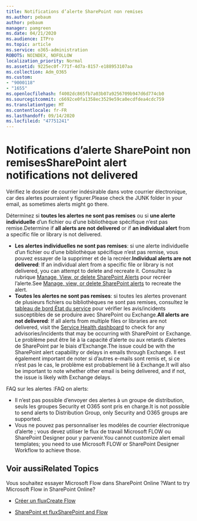 ```yaml
---
title: Notifications d’alerte SharePoint non remises
ms.author: pebaum
author: pebaum
manager: pamgreen
ms.date: 04/21/2020
ms.audience: ITPro
ms.topic: article
ms.service: o365-administration
ROBOTS: NOINDEX, NOFOLLOW
localization_priority: Normal
ms.assetid: 9225ec0f-771f-4d7a-8157-e188953107aa
ms.collection: Adm_O365
ms.custom:
- "9000118"
- "1655"
ms.openlocfilehash: f4002dc865fb7a03b07a9256709b947d6d774cb0
ms.sourcegitcommit: c6692ce0fa1358ec3529e59ca0ecdfdea4cdc759
ms.translationtype: MT
ms.contentlocale: fr-FR
ms.lasthandoff: 09/14/2020
ms.locfileid: "47751241"
---
```

# <a name="sharepoint-alert-notifications-not-delivered"></a><span data-ttu-id="3d2c3-102">Notifications d’alerte SharePoint non remises</span><span class="sxs-lookup"><span data-stu-id="3d2c3-102">SharePoint alert notifications not delivered</span></span>

<span data-ttu-id="3d2c3-103">Vérifiez le dossier de courrier indésirable dans votre courrier électronique, car des alertes pourraient y figurer.</span><span class="sxs-lookup"><span data-stu-id="3d2c3-103">Please check the JUNK folder in your email, as sometimes alerts might go there.</span></span>

<span data-ttu-id="3d2c3-104">Déterminez si **toutes les alertes ne sont pas remises** ou si **une alerte individuelle** d’un fichier ou d’une bibliothèque spécifique n’est pas remise.</span><span class="sxs-lookup"><span data-stu-id="3d2c3-104">Determine if **all alerts are not delivered** or if **an individual alert** from a specific file or library is not delivered.</span></span>

- <span data-ttu-id="3d2c3-105">**Les alertes individuelles ne sont pas remises**: si une alerte individuelle d’un fichier ou d’une bibliothèque spécifique n’est pas remise, vous pouvez essayer de la supprimer et de la recréer.</span><span class="sxs-lookup"><span data-stu-id="3d2c3-105">**Individual alerts are not delivered**: If an individual alert from a specific file or library is not delivered, you can attempt to delete and recreate it.</span></span> <span data-ttu-id="3d2c3-106">Consultez la rubrique [Manage, View, or delete SharePoint Alerts](https://support.office.com/article/manage-view-or-delete-sharepoint-alerts-99dfb19c-9a90-4a8c-aba1-aa8c8afb0de2) pour recréer l’alerte.</span><span class="sxs-lookup"><span data-stu-id="3d2c3-106">See [Manage, view, or delete SharePoint alerts](https://support.office.com/article/manage-view-or-delete-sharepoint-alerts-99dfb19c-9a90-4a8c-aba1-aa8c8afb0de2) to recreate the alert.</span></span>
- <span data-ttu-id="3d2c3-107">**Toutes les alertes ne sont pas remises**: si toutes les alertes provenant de plusieurs fichiers ou bibliothèques ne sont pas remises, consultez le [tableau de bord État du service](https://admin.microsoft.com/AdminPortal/Home#/servicehealth) pour vérifier les avis/incidents susceptibles de se produire avec SharePoint ou Exchange.</span><span class="sxs-lookup"><span data-stu-id="3d2c3-107">**All alerts are not delivered**: If all alerts from multiple files or libraries are not delivered, visit the [Service Health dashboard](https://admin.microsoft.com/AdminPortal/Home#/servicehealth) to check for any advisories/incidents that may be occurring with SharePoint or Exchange.</span></span> <span data-ttu-id="3d2c3-108">Le problème peut être lié à la capacité d’alerte ou aux retards d’alertes de SharePoint par le biais d’Exchange.</span><span class="sxs-lookup"><span data-stu-id="3d2c3-108">The issue could be with the SharePoint alert capability or delays in emails through Exchange.</span></span> <span data-ttu-id="3d2c3-109">Il est également important de noter si d’autres e-mails sont remis et, si ce n’est pas le cas, le problème est probablement lié à Exchange.</span><span class="sxs-lookup"><span data-stu-id="3d2c3-109">It will also be important to note whether other email is being delivered, and if not, the issue is likely with Exchange delays.</span></span>

<span data-ttu-id="3d2c3-110">FAQ sur les alertes :</span><span class="sxs-lookup"><span data-stu-id="3d2c3-110">FAQ on alerts:</span></span>

- <span data-ttu-id="3d2c3-111">Il n’est pas possible d’envoyer des alertes à un groupe de distribution, seuls les groupes Security et O365 sont pris en charge.</span><span class="sxs-lookup"><span data-stu-id="3d2c3-111">It is not possible to send alerts to Distribution Group, only Security and O365 groups are supported.</span></span>
- <span data-ttu-id="3d2c3-112">Vous ne pouvez pas personnaliser les modèles de courrier électronique d’alerte ; vous devez utiliser le flux de travail Microsoft FLOW ou SharePoint Designer pour y parvenir.</span><span class="sxs-lookup"><span data-stu-id="3d2c3-112">You cannot customize alert email templates; you need to use Microsoft FLOW or SharePoint Designer Workflow to achieve those.</span></span>

## <a name="related-topics"></a><span data-ttu-id="3d2c3-113">Voir aussi</span><span class="sxs-lookup"><span data-stu-id="3d2c3-113">Related Topics</span></span>

<span data-ttu-id="3d2c3-114">Vous souhaitez essayer Microsoft Flow dans SharePoint Online ?</span><span class="sxs-lookup"><span data-stu-id="3d2c3-114">Want to try Microsoft Flow in SharePoint Online?</span></span>

- [<span data-ttu-id="3d2c3-115">Créer un flux</span><span class="sxs-lookup"><span data-stu-id="3d2c3-115">Create Flow</span></span>](https://support.office.com/article/a9c3e03b-0654-46af-a254-20252e580d01)

- [<span data-ttu-id="3d2c3-116">SharePoint et flux</span><span class="sxs-lookup"><span data-stu-id="3d2c3-116">SharePoint and Flow</span></span>](https://flow.microsoft.com//blog/sharepoint-and-flow/)
